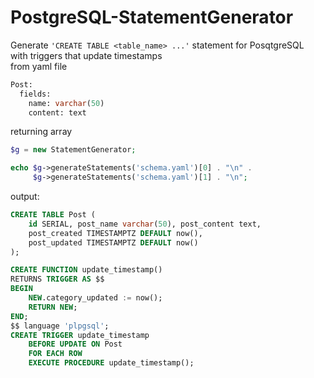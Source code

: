# PostgreSQL-StatementGenerator
Generate ```'CREATE TABLE <table_name> ...'``` statement for PosqtgreSQL<br>
with triggers that update timestamps<br>
from yaml file<br>

```sql
Post:
  fields:
    name: varchar(50)
    content: text
```

returning array
```php
$g = new StatementGenerator;

echo $g->generateStatements('schema.yaml')[0] . "\n" .
     $g->generateStatements('schema.yaml')[1] . "\n";
```

output:
```sql
CREATE TABLE Post (
	id SERIAL, post_name varchar(50), post_content text,
	post_created TIMESTAMPTZ DEFAULT now(),
	post_updated TIMESTAMPTZ DEFAULT now()
);

CREATE FUNCTION update_timestamp()	
RETURNS TRIGGER AS $$
BEGIN
    NEW.category_updated := now();
    RETURN NEW;	
END;
$$ language 'plpgsql';
CREATE TRIGGER update_timestamp
	BEFORE UPDATE ON Post
	FOR EACH ROW
	EXECUTE PROCEDURE update_timestamp();
```

